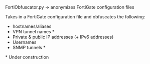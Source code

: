 FortiObfuscator.py -> anonymizes FortiGate configuration files

Takes in a FortiGate configuration file and obfuscates the following:

- hostnames/aliases
- VPN tunnel names *
- Private & public IP addresses (+ IPv6 addresses)
- Usernames
- SNMP tunnels *

\* Under construction